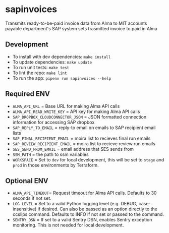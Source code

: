 # sapinvoices

Transmits ready-to-be-paid invoice data from Alma to MIT accounts payable department's SAP system
sets trasmitted invoice to paid in Alma

## Development

- To install with dev dependencies: `make install`
- To update dependencies: `make update`
- To run unit tests: `make test`
- To lint the repo: `make lint`
- To run the app: `pipenv run sapinvoices --help`

## Required ENV
- `ALMA_API_URL` = Base URL for making Alma API calls
- `ALMA_API_READ_WRITE_KEY` = API key for making Alma API calls
- `SAP_DROPBOX_CLOUDCONNECTOR_JSON` = JSON formatted connection information for accessing SAP dropbox
- `SAP_REPLY_TO_EMAIL` = reply-to email on emails to SAP recipient email lists
- `SAP_FINAL_RECIPIENT_EMAIL` = moira list to recieves final run emails
- `SAP_REVIEW_RECIPIENT_EMAIL` = moira list to recieve review run emails
- `SES_SEND_FROM_EMAIL` = email address that SES sends from
- `SSM_PATH` = the path to ssm variables 
- `WORKSPACE` = Set to `dev` for local development, this will be set to `stage` and `prod` in those environments by Terraform.

## Optional ENV
- `ALMA_API_TIMEOUT`= Request timeout for Alma API calls. Defaults to 30 seconds if not set. 
- `LOG_LEVEL` = Set to a valid Python logging level (e.g. DEBUG, case-insensitive) if desired. Can also be passed as an option directly to the ccslips command. Defaults to INFO if not set or passed to the command.
- `SENTRY_DSN` = If set to a valid Sentry DSN, enables Sentry exception monitoring. This is not needed for local development.